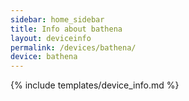 ```yaml
---
sidebar: home_sidebar
title: Info about bathena
layout: deviceinfo
permalink: /devices/bathena/
device: bathena
---
```

{% include templates/device_info.md %}
